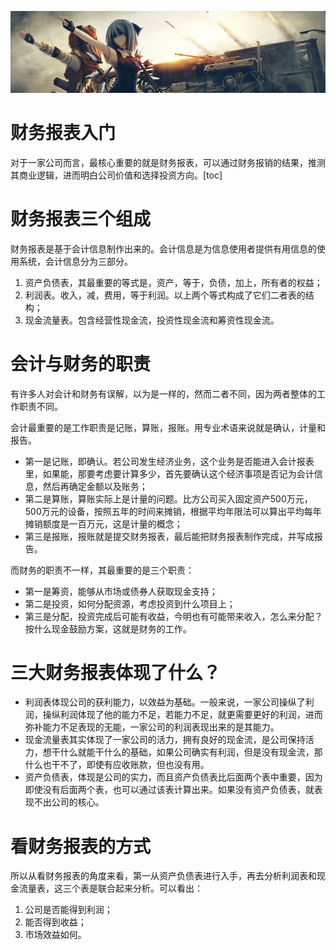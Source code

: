 [![header](../../../assets/header08.jpg)](https://yuenshome.github.io)

# 财务报表入门

<strong></strong>对于一家公司而言，最核心重要的就是财务报表，可以通过财务报销的结果，推测其商业逻辑，进而明白公司价值和选择投资方向。[toc]<!--more-->
<h1>财务报表三个组成</h1>
财务报表是基于会计信息制作出来的。会计信息是为信息使用者提供有用信息的使用系统，会计信息分为三部分。
<ol>
	<li>资产负债表，其最重要的等式是，资产，等于，负债，加上，所有者的权益；</li>
	<li>利润表。收入，减，费用，等于利润。以上两个等式构成了它们二者表的结构；</li>
	<li>现金流量表。包含经营性现金流，投资性现金流和筹资性现金流。</li>
</ol>
<h1>会计与财务的职责</h1>
有许多人对会计和财务有误解，以为是一样的，然而二者不同，因为两者整体的工作职责不同。

会计最重要的是工作职责是记账，算账，报账。用专业术语来说就是确认，计量和报告。
<ul>
	<li>第一是记账，即确认。若公司发生经济业务，这个业务是否能进入会计报表里，如果能，那要考虑要计算多少，首先要确认这个经济事项是否记为会计信息，然后再确定金额以及账务；</li>
	<li>第二是算账，算账实际上是计量的问题。比方公司买入固定资产500万元，500万元的设备，按照五年的时间来摊销，根据平均年限法可以算出平均每年摊销额度是一百万元，这是计量的概念；</li>
	<li>第三是报账，报账就是提交财务报表，最后能把财务报表制作完成，并写成报告。</li>
</ul>
而财务的职责不一样，其最重要的是三个职责：
<ul>
	<li>第一是筹资，能够从市场或债券人获取现金支持；</li>
	<li>第二是投资，如何分配资源，考虑投资到什么项目上；</li>
	<li>第三是分配，投资完成后可能有收益，今明也有可能带来收入，怎么来分配？按什么现金鼓励方案，这就是财务的工作。</li>
</ul>
<h1>三大财务报表体现了什么？</h1>
<ul>
	<li>利润表体现公司的获利能力，以效益为基础。一般来说，一家公司操纵了利润，操纵利润体现了他的能力不足，若能力不足，就更需要更好的利润，进而弥补能力不足表现的无能，一家公司的利润表现出来的是其能力。</li>
	<li>现金流量表其实体现了一家公司的活力，拥有良好的现金流，是公司保持活力，想干什么就能干什么的基础，如果公司确实有利润，但是没有现金流，那什么也干不了，即使有应收账款，但也没有用。</li>
	<li>资产负债表，体现是公司的实力，而且资产负债表比后面两个表中重要，因为即使没有后面两个表，也可以通过该表计算出来。如果没有资产负债表，就表现不出公司的核心。</li>
</ul>
<h1>看财务报表的方式</h1>
所以从看财务报表的角度来看，第一从资产负债表进行入手，再去分析利润表和现金流量表，这三个表是联合起来分析。可以看出：
<ol>
	<li>公司是否能得到利润；</li>
	<li>能否得到收益；</li>
	<li>市场效益如何。</li>
</ol>
